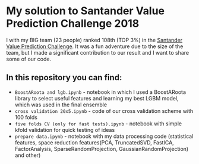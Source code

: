# My solution to Santander Value Prediction Challenge 2018

I with my BIG team (23 people) ranked 108th (TOP 3%) in the [Santander Value Prediction Challenge](https://www.kaggle.com/c/santander-value-prediction-challenge). It was a fun adventure due to the size of the team, but I made a significant contribution to our result and I want to share some of our code.

## In this repository you can find:
* `BoostARoota and lgb.ipynb` - notebook in which I used a BoostARoota library to select useful features and learning my best LGBM model, which was used in the final ensemble
* `cross validation 20x5.ipynb` - code of our cross validation scheme with 100 folds
* `five folds CV (only for fast tests).ipynb` - notebook with simple kfold validation for quick testing of ideas
* `prepare data.ipynb` - notebook with my data processing code (statistical features, space reduction features(PCA, TruncatedSVD, FastICA, FactorAnalysis, SparseRandomProjection, GaussianRandomProjection) and other)
